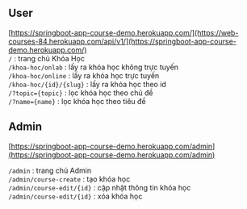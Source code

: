 ## User
[https://springboot-app-course-demo.herokuapp.com/](https://web-courses-84.herokuapp.com/api/v1/](https://springboot-app-course-demo.herokuapp.com/)  
`/` : trang chủ Khóa Học  
`/khoa-hoc/onlab` : lấy ra khóa học không trực tuyến  
`/khoa-hoc/online` : lấy ra khóa học trực tuyến  
`/khoa-hoc/{id}/{slug}` : lấy ra khóa học theo id     
`/?topic={topic}` : lọc khóa học theo chủ đề   
`/?name={name}` : lọc khóa học theo tiêu đề  
## Admin
[https://springboot-app-course-demo.herokuapp.com/admin](https://springboot-app-course-demo.herokuapp.com/admin)


`/admin` : trang chủ Admin   
`/admin/course-create` : tạo khóa học  
`/admin/course-edit/{id}` : cập nhật thông tin khóa học  
`/admin/course-edit/{id}` : xóa khóa học  
